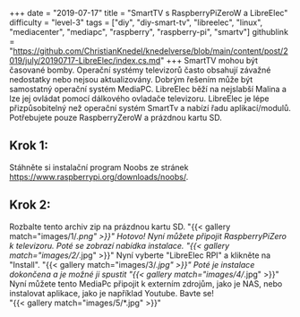 +++
date = "2019-07-17"
title = "SmartTV s RaspberryPiZeroW a LibreElec"
difficulty = "level-3"
tags = ["diy", "diy-smart-tv", "libreelec", "linux", "mediacenter", "mediapc", "raspberry", "raspberry-pi", "smartv"]
githublink = "https://github.com/ChristianKnedel/knedelverse/blob/main/content/post/2019/july/20190717-LibreElec/index.cs.md"
+++
SmartTV mohou být časované bomby. Operační systémy televizorů často obsahují závažné nedostatky nebo nejsou aktualizovány. Dobrým řešením může být samostatný operační systém MediaPC. LibreElec běží na nejslabší Malina a lze jej ovládat pomocí dálkového ovladače televizoru. LibreElec je lépe přizpůsobitelný než operační systém SmartTv a nabízí řadu aplikací/modulů. Potřebujete pouze RaspberryZeroW a prázdnou kartu SD.
## Krok 1:
Stáhněte si instalační program Noobs ze stránek https://www.raspberrypi.org/downloads/noobs/.
## Krok 2:
Rozbalte tento archiv zip na prázdnou kartu SD.
"{{< gallery match="images/1/*.png" >}}"
Hotovo! Nyní můžete připojit RaspberryPiZero k televizoru. Poté se zobrazí nabídka instalace.
"{{< gallery match="images/2/*.jpg" >}}"
Nyní vyberte "LibreElec RPI" a klikněte na "Install".
"{{< gallery match="images/3/*.jpg" >}}"
Poté je instalace dokončena a je možné ji spustit
"{{< gallery match="images/4/*.jpg" >}}"
Nyní můžete tento MediaPc připojit k externím zdrojům, jako je NAS, nebo instalovat aplikace, jako je například Youtube. Bavte se!   
"{{< gallery match="images/5/*.jpg" >}}"
